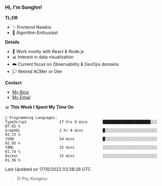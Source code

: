 ### Hi, I'm Songhn!

**TL;DR**

- ✨ Frontend Newbie
- 🎈 Algorithm Enthusiast

**Details**

- 🎯 Work mostly with React & Node.js
- 📊 Interest in data visualization
- ☁️ Current focus on Observability & DevOps domains
- 🏳️ Retired ACMer or OIer

**Contact**
- [My Blog](https://blog.songhn.com)
- [My Email](mailto:songhn233@gmail.com)

<!--START_SECTION:waka-->
📊 **This Week I Spent My Time On** 

```text
💬 Programming Languages: 
TypeScript               27 hrs 9 mins       ██████████████████████░░░   87.82 % 
GraphQL                  1 hr 8 mins         █░░░░░░░░░░░░░░░░░░░░░░░░   03.72 % 
JSON                     54 mins             █░░░░░░░░░░░░░░░░░░░░░░░░   02.95 % 
YAML                     32 mins             ░░░░░░░░░░░░░░░░░░░░░░░░░   01.74 % 
Docker                   25 mins             ░░░░░░░░░░░░░░░░░░░░░░░░░   01.36 % 
```


 Last Updated on 17/10/2023 03:38:26 UTC
<!--END_SECTION:waka-->

> El Psy Kongroo
